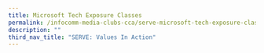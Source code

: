 ```yaml
---
title: Microsoft Tech Exposure Classes
permalink: /infocomm-media-clubs-cca/serve-microsoft-tech-exposure-classes/
description: ""
third_nav_title: "SERVE: Values In Action"
---
```

